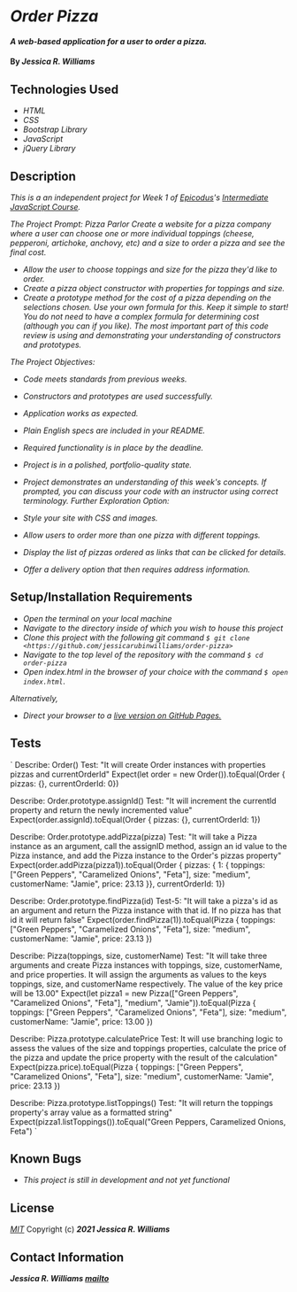 # _Order Pizza_

#### _A web-based application for a user to order a pizza._

#### By _**Jessica R. Williams**_

## Technologies Used

* _HTML_
* _CSS_
* _Bootstrap Library_
* _JavaScript_
* _jQuery Library_

## Description

_This is a an independent project for Week 1 of [Epicodus](https://www.epicodus.com/)'s [Intermediate JavaScript Course](https://www.learnhowtoprogram.com/intermediate-javascript)._

_The Project Prompt:_
_Pizza Parlor_
_Create a website for a pizza company where a user can choose one or more individual toppings (cheese, pepperoni, artichoke, anchovy, etc) and a size to order a pizza and see the final cost._

* _Allow the user to choose toppings and size for the pizza they'd like to order._
* _Create a pizza object constructor with properties for toppings and size._
* _Create a prototype method for the cost of a pizza depending on the selections chosen. Use your own formula for this._
_Keep it simple to start! You do not need to have a complex formula for determining cost (although you can if you like). The most important part of this code review is using and demonstrating your understanding of constructors and prototypes._

_The Project Objectives:_

* _Code meets standards from previous weeks._
* _Constructors and prototypes are used successfully._
* _Application works as expected._
* _Plain English specs are included in your README._
* _Required functionality is in place by the deadline._
* _Project is in a polished, portfolio-quality state._
* _Project demonstrates an understanding of this week's concepts. If prompted, you can discuss your code with an instructor using correct terminology._
_Further Exploration Option:_

* _Style your site with CSS and images._
* _Allow users to order more than one pizza with different toppings._
* _Display the list of pizzas ordered as links that can be clicked for details._
* _Offer a delivery option that then requires address information._

## Setup/Installation Requirements

* _Open the terminal on your local machine_
* _Navigate to the directory inside of which you wish to house this project_
* _Clone this project with the following git command `$ git clone <https://github.com/jessicarubinwilliams/order-pizza>`_
* _Navigate to the top level of the repository with the command `$ cd order-pizza`_
* _Open index.html in the browser of your choice with the command `$ open index.html`_.

_Alternatively,_

* _Direct your browser to a [live version on GitHub Pages.](https://jessicarubinwilliams.github.io/order-pizza/index.html)_

## Tests
`
Describe: Order()
Test: "It will create Order instances with properties pizzas and currentOrderId"
Expect(let order = new Order()).toEqual(Order { pizzas: {}, currentOrderId: 0})

Describe: Order.prototype.assignId()
Test: "It will increment the currentId property and return the newly incremented value"
Expect(order.assignId).toEqual(Order { pizzas: {}, currentOrderId: 1})

Describe: Order.prototype.addPizza(pizza)
Test: "It will take a Pizza instance as an argument, call the assignID method, assign an id value to the Pizza instance, and add the Pizza instance to the Order's pizzas property"
Expect(order.addPizza(pizza1)).toEqual(Order { pizzas: { 1: { toppings: ["Green Peppers", "Caramelized Onions", "Feta"], size: "medium", customerName: "Jamie", price: 23.13 }}, currentOrderId: 1})

Describe: Order.prototype.findPizza(id)
Test-5: "It will take a pizza's id as an argument and return the Pizza instance with that id. If no pizza has that id it will return false"
Expect(order.findPizza(1)).toEqual(Pizza { toppings: ["Green Peppers", "Caramelized Onions", "Feta"], size: "medium", customerName: "Jamie", price: 23.13 })

Describe: Pizza(toppings, size, customerName)
Test: "It will take three arguments and create Pizza instances with toppings, size, customerName, and price properties. It will assign the arguments as values to the keys toppings, size, and customerName respectively. The value of the key price will be 13.00"
Expect(let pizza1 = new Pizza(["Green Peppers", "Caramelized Onions", "Feta"], "medium", "Jamie")).toEqual(Pizza { toppings: ["Green Peppers", "Caramelized Onions", "Feta"], size: "medium", customerName: "Jamie", price: 13.00 })

Describe: Pizza.prototype.calculatePrice
Test: It will use branching logic to assess the values of the size and toppings properties, calculate the price of the pizza and update the price property with the result of the calculation"
Expect(pizza.price).toEqual(Pizza { toppings: ["Green Peppers", "Caramelized Onions", "Feta"], size: "medium", customerName: "Jamie", price: 23.13 })


Describe: Pizza.prototype.listToppings()
Test: "It will return the toppings property's array value as a formatted string"
Expect(pizza1.listToppings()).toEqual("Green Peppers, Caramelized Onions, Feta")
`

## Known Bugs

* _This project is still in development and not yet functional_

## License
*[MIT](https://choosealicense.com/licenses/mit/)*
Copyright (c) **_2021 Jessica R. Williams_**
## Contact Information
**_Jessica R. Williams [mailto](mailto:jessicarubinwilliams@gmail.com)_**
